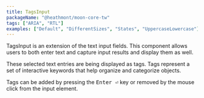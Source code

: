 ```yaml
---
title: TagsInput
packageName: "@heathmont/moon-core-tw"
tags: ["ARIA", "RTL"]
examples: ["Default", "DifferentSizes", "States", "UppercaseLowercase"]
---
```


TagsInput is an extension of the text input fields. This component allows users to both enter text and capture input results and display them as well.

These selected text entries are being displayed as tags. Tags represent a set of interactive keywords that help organize and categorize objects.

Tags can be added by pressing the <kbd class="inline-block whitespace-nowrap rounded px-1.5 font-medium tracking-wide text-moon-14 border border-beerus text-trunks ms-auto">Enter ⏎</kbd> key or removed by the mouse click from the input element.
